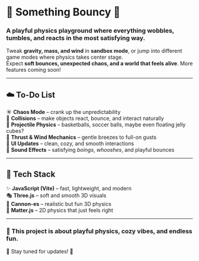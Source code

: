 # 🌸 Something Bouncy 🌼  

### A playful physics playground where everything wobbles, tumbles, and reacts in the most satisfying way.  
Tweak **gravity, mass, and wind** in **sandbox mode**, or jump into different game modes where physics takes center stage.  
Expect **soft bounces, unexpected chaos, and a world that feels alive**. More features coming soon!  

---

## ☁️ To-Do List  
☀️ **Chaos Mode** – crank up the unpredictability  
🌊 **Collisions** – make objects react, bounce, and interact naturally  
🏀 **Projectile Physics** – basketballs, soccer balls, maybe even floating jelly cubes?  
🍃 **Thrust & Wind Mechanics** – gentle breezes to full-on gusts  
🎨 **UI Updates** – clean, cozy, and smooth interactions  
🎼 **Sound Effects** – satisfying *boings*, *whooshes*, and playful bounces  

---

## 🎨 Tech Stack  
✨ **JavaScript (Vite)** – fast, lightweight, and modern  
🎭 **Three.js** – soft and smooth 3D visuals  
🎈 **Cannon-es** – realistic but fun 3D physics  
📜 **Matter.js** – 2D physics that just feels right  

---

### 💖 This project is about **playful physics, cozy vibes, and endless fun**.  
🌷 Stay tuned for updates! 🌷  
